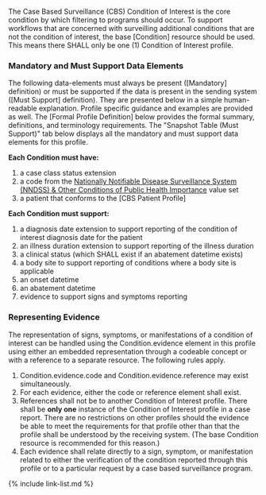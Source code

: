 The Case Based Surveillance (CBS) Condition of Interest is the core condition by which filtering to programs should occur. To support workflows that are concerned with surveilling additional conditions that are not the condition of interest, the base [Condition] resource should be used. This means there SHALL only be one (1) Condition of Interest profile.

### Mandatory and Must Support Data Elements

The following data-elements must always be present ([Mandatory] definition) or must be supported if the data is present in the sending system ([Must Support] definition). They are presented below in a simple human-readable explanation. Profile specific guidance and examples are provided as well.  The [Formal Profile Definition] below provides the  formal summary, definitions, and terminology requirements.  The "Snapshot Table (Must Support)" tab below displays all the mandatory and must support data elements for this profile.

**Each Condition must have:**

1. a case class status extension
1. a code from the [Nationally Notifiable Disease Surveillance System (NNDSS) & Other Conditions of Public Health Importance](https://phinvads.cdc.gov/vads/ViewValueSet.action?oid=2.16.840.1.114222.4.11.1015) value set
1. a patient that conforms to the [CBS Patient Profile]

**Each Condition must support:**

1. a diagnosis date extension to support reporting of the condition of interest diagnosis date for the patient
1. an illness duration extension to support reporting of the illness duration
1. a clinical status (which SHALL exist if an abatement datetime exists)
1. a body site to support reporting of conditions where a body site is applicable
1. an onset datetime
1. an abatement datetime
1. evidence to support signs and symptoms reporting


### Representing Evidence

The representation of signs, symptoms, or manifestations of a condition of interest can be handled using the Condition.evidence element in this profile using either an embedded representation through a codeable concept or with a reference to a separate resource. The following rules apply.
1. Condition.evidence.code and Condition.evidence.reference may exist simultaneously.
1. For each evidence, either the code or reference element shall exist.
1. References shall not be to another Condition of Interest profile. There shall be **only one** instance of the Condition of Interest profile in a case report. There are no restrictions on other profiles should the evidence be able to meet the requirements for that profile other than that the profile shall be understood by the receiving system. (The base Condition resource is recommended for this reason.)
1. Each evidence shall relate directly to a sign, symptom, or manifestation related to either the verification of the condition reported through this profile or to a particular request by a case based surveillance program.

{% include link-list.md %}